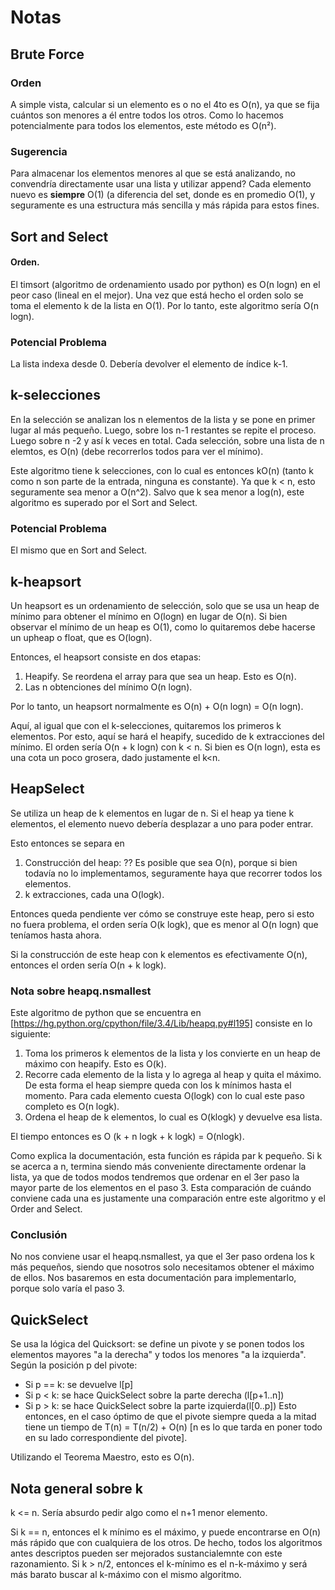 # Notas

## Brute Force

### Orden
A simple vista, calcular si un elemento es o no el 4to es O(n), ya que se fija cuántos son menores a él entre todos los otros. Como lo hacemos potencialmente para todos los elementos, este método es O(n²).

### Sugerencia
Para almacenar los elementos menores al que se está analizando, no convendría directamente usar una lista y utilizar append? Cada elemento nuevo es **siempre** O(1) (a diferencia del set, donde es en promedio O(1), y seguramente es una estructura más sencilla y más rápida para estos fines.

## Sort and Select

#### Orden.
El timsort (algoritmo de ordenamiento usado por python) es O(n logn) en el peor caso (lineal en el mejor). Una vez que está hecho el orden solo se toma el elemento k de la lista en O(1). Por lo tanto, este algoritmo sería O(n logn).

### Potencial Problema
La lista indexa desde 0. Debería devolver el elemento de índice k-1.

## k-selecciones

En la selección se analizan los n elementos de la lista y se pone en primer lugar al más pequeño. Luego, sobre los n-1 restantes se repite el proceso. Luego sobre n -2 y así k veces en total. Cada selección, sobre una lista de n elemtos, es O(n) (debe recorrerlos todos para ver el mínimo).

Este algoritmo tiene k selecciones, con lo cual es entonces kO(n) (tanto k como n son parte de la entrada, ninguna es constante). Ya que k < n, esto seguramente sea menor a O(n^2). Salvo que k sea menor a log(n), este algoritmo es superado por el Sort and Select.

### Potencial Problema
El mismo que en Sort and Select.

## k-heapsort

Un heapsort es un ordenamiento de selección, solo que se usa un heap de mínimo para obtener el mínimo en O(logn) en lugar de O(n). Si bien observar el mínimo de un heap es O(1), como lo quitaremos debe hacerse un upheap o float, que es O(logn).

Entonces, el heapsort consiste en dos etapas:

1. Heapify. Se reordena el array para que sea un heap. Esto es O(n).
2. Las n obtenciones del mínimo O(n logn).

Por lo tanto, un heapsort normalmente es O(n) + O(n logn) = O(n logn).

Aquí, al igual que con el k-selecciones, quitaremos los primeros k elementos. Por esto, aquí se hará el heapify, sucedido de k extracciones del mínimo. El orden sería O(n + k logn) con k < n. Si bien es O(n logn), esta es una cota un poco grosera, dado justamente el k<n.

## HeapSelect
Se utiliza un heap de k elementos en lugar de n. Si el heap ya tiene k elementos, el elemento nuevo debería desplazar a uno para poder entrar.

Esto entonces se separa en
1. Construcción del heap: ?? Es posible que sea O(n), porque si bien todavía no lo implementamos, seguramente haya que recorrer todos los elementos.
2. k extracciones, cada una O(logk).

Entonces queda pendiente ver cómo se construye este heap, pero si esto no fuera problema, el orden sería O(k logk), que es menor al O(n logn) que teníamos hasta ahora.

Si la construcción de este heap con k elementos es efectivamente O(n), entonces el orden sería O(n + k logk).

### Nota sobre heapq.nsmallest

Este algoritmo de python que se encuentra en [https://hg.python.org/cpython/file/3.4/Lib/heapq.py#l195] consiste en lo siguiente:

1. Toma los primeros k elementos de la lista y los convierte en un heap de máximo con heapify. Esto es O(k).
2. Recorre cada elemento de la lista y lo agrega al heap y quita el máximo. De esta forma el heap siempre queda con los k mínimos hasta el momento. Para cada elemento cuesta O(logk) con lo cual este paso completo es O(n logk).
3. Ordena el heap de k elementos, lo cual es O(klogk) y devuelve esa lista.

El tiempo entonces es O (k + n logk + k logk) = O(nlogk).

Como explica la documentación, esta función es rápida par k pequeño. Si k se acerca a n, termina siendo más conveniente directamente ordenar la lista, ya que de todos modos tendremos que ordenar en el 3er paso la mayor parte de los elementos en el paso 3. Esta comparación de cuándo conviene cada una es justamente una comparación entre este algoritmo y el Order and Select.

### Conclusión

No nos conviene usar el heapq.nsmallest, ya que el 3er paso ordena los k más pequeños, siendo que nosotros solo necesitamos obtener el máximo de ellos. Nos basaremos en esta documentación para implementarlo, porque solo varía el paso 3.

## QuickSelect
Se usa la lógica del Quicksort: se define un pivote y se ponen todos los elementos mayores "a la derecha" y todos los menores "a la izquierda". Según la posición p del pivote:
- Si p == k: se devuelve l[p]
- Si p < k: se hace QuickSelect sobre la parte derecha (l[p+1..n])
- Si p > k: se hace QuickSelect sobre la parte izquierda(l[0..p])
Esto entonces, en el caso óptimo de que el pivote siempre queda a la mitad tiene un tiempo de T(n) = T(n/2) + O(n) [n es lo que tarda en poner todo en su lado correspondiente del pivote].

Utilizando el Teorema Maestro, esto es O(n).


## Nota general sobre k

k <= n. Sería absurdo pedir algo como el n+1 menor elemento.

Si k == n, entonces el k mínimo es el máximo, y puede encontrarse en O(n) más rápido que con cualquiera de los otros. De hecho, todos los algoritmos antes descriptos pueden ser mejorados sustancialemnte con este razonamiento. Si k > n/2, entonces el k-mínimo es el n-k-máximo y será más barato buscar al k-máximo con el mismo algoritmo.

